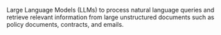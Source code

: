 Large Language Models (LLMs) to process natural language queries and retrieve relevant information from large unstructured documents such as policy documents, contracts, and emails.

